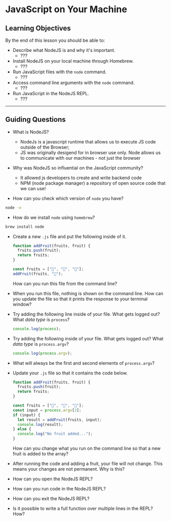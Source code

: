 # JavaScript on Your Machine

## Learning Objectives

By the end of this lesson you should be able to:

- Describe what NodeJS is and why it's important.
  - ???
- Install NodeJS on your local machine through Homebrew.
  - ???
- Run JavaScript files with the `node` command.
  - ???
- Access command line arguments with the `node` command.
  - ???
- Run JavaScript in the NodeJS REPL.
  - ???

---

## Guiding Questions

- What is NodeJS?
  - NodeJs is a javascript runtime that allows us to execute JS code outside of the Browser;
  - JS was originally desigend for in browser use only.  Node allows us to communicate with our machines - not just the browser
  

- Why was NodeJS so influential on the JavaScript community?
  - It allowed js developers to create and write backend code
  - NPM (node package manager) a repository of open source code that we can use!
   

- How can you check which version of `node` you have?
```bash
node -v
```


- How do we install `node` using `homebrew`?
```bash
brew install node
```


- Create a new `.js` file and put the following inside of it.

  ```js
  function addFruit(fruits, fruit) {
    fruits.push(fruit);
    return fruits;
  }

  const fruits = ["🍓", "🍐", "🍎"];
  addFruit(fruits, "🥝");
  ```

  How can you run this file from the command line?

- When you run this file, nothing is shown on the command line. How can you update the file so that it prints the response to your terminal window?

- Try adding the following line inside of your file. What gets logged out? What _data type_ is `process`?

  ```js
  console.log(process);
  ```

- Try adding the following inside of your file. What gets logged out? What _data type_ is `process.argv`?

  ```js
  console.log(process.argv);
  ```

- What will always be the first and second elements of `process.argv`?

- Update your `.js` file so that it contains the code below.

  ```js
  function addFruit(fruits, fruit) {
    fruits.push(fruit);
    return fruits;
  }

  const fruits = ["🍓", "🍐", "🍎"];
  const input = process.argv[2];
  if (input) {
    let result = addFruit(fruits, input);
    console.log(result);
  } else {
    console.log("No fruit added...");
  }
  ```

  How can you change what you run on the command line so that a new fruit is added to the array?

- After running the code and adding a fruit, your file will not change. This means your changes are not permanent. Why is this?

- How can you open the NodeJS REPL?

- How can you run code in the NodeJS REPL?

- How can you exit the NodeJS REPL?

- Is it possible to write a full function over multiple lines in the REPL? How?
